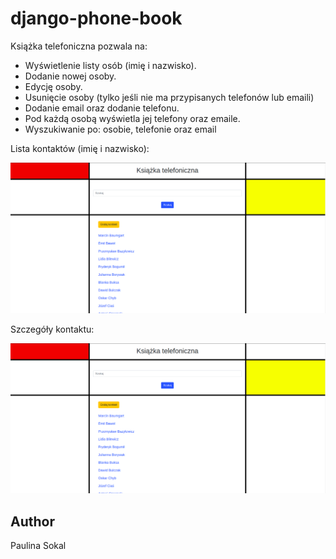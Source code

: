 # django-phone-book
Książka telefoniczna pozwala na:
* Wyświetlenie listy osób (imię i nazwisko).
* Dodanie nowej osoby.
* Edycję osoby.
* Usunięcie osoby (tylko jeśli nie ma przypisanych telefonów lub emaili)
* Dodanie email oraz dodanie telefonu.
* Pod każdą osobą wyświetla jej telefony oraz emaile.
* Wyszukiwanie po: osobie, telefonie oraz email

 
 Lista kontaktów (imię i nazwisko):
 
 ![](./phone_book_app/static/images/Screenshot1.png)
 
 
 Szczegóły kontaktu:
 
 ![](./phone_book_app/static/images/Screenshot1.png)


## Author
Paulina Sokal

